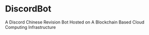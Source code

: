 # DiscordBot
A Discord Chinese Revision Bot Hosted on A Blockchain Based Cloud Computing Infrastructure